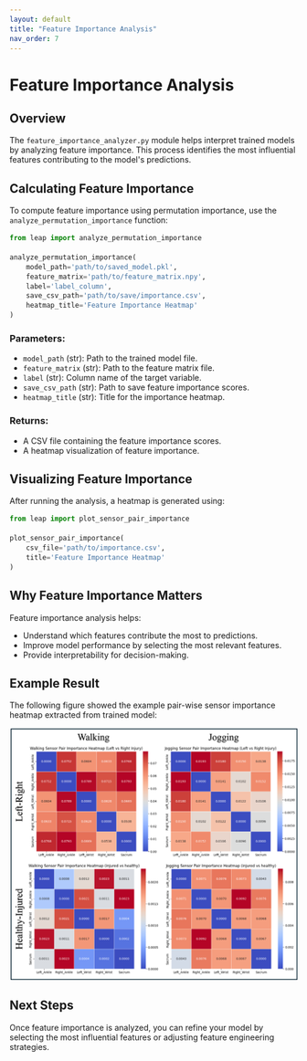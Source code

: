 ```yaml
---
layout: default
title: "Feature Importance Analysis"
nav_order: 7
---
```


# Feature Importance Analysis

## Overview

The `feature_importance_analyzer.py` module helps interpret trained models by analyzing feature importance. This process identifies the most influential features contributing to the model's predictions.

## Calculating Feature Importance

To compute feature importance using permutation importance, use the `analyze_permutation_importance` function:

```python
from leap import analyze_permutation_importance

analyze_permutation_importance(
    model_path='path/to/saved_model.pkl',
    feature_matrix='path/to/feature_matrix.npy',
    label='label_column',
    save_csv_path='path/to/save/importance.csv',
    heatmap_title='Feature Importance Heatmap'
)
```

### Parameters:
- `model_path` (str): Path to the trained model file.
- `feature_matrix` (str): Path to the feature matrix file.
- `label` (str): Column name of the target variable.
- `save_csv_path` (str): Path to save feature importance scores.
- `heatmap_title` (str): Title for the importance heatmap.

### Returns:
- A CSV file containing the feature importance scores.
- A heatmap visualization of feature importance.

## Visualizing Feature Importance

After running the analysis, a heatmap is generated using:

```python
from leap import plot_sensor_pair_importance

plot_sensor_pair_importance(
    csv_file='path/to/importance.csv', 
    title='Feature Importance Heatmap'
)
```

## Why Feature Importance Matters

Feature importance analysis helps:
- Understand which features contribute the most to predictions.
- Improve model performance by selecting the most relevant features.
- Provide interpretability for decision-making.

## Example Result

The following figure showed the example pair-wise sensor importance heatmap extracted from trained model:

![Heatmap](/media/heatmap.png)

## Next Steps

Once feature importance is analyzed, you can refine your model by selecting the most influential features or adjusting feature engineering strategies.

